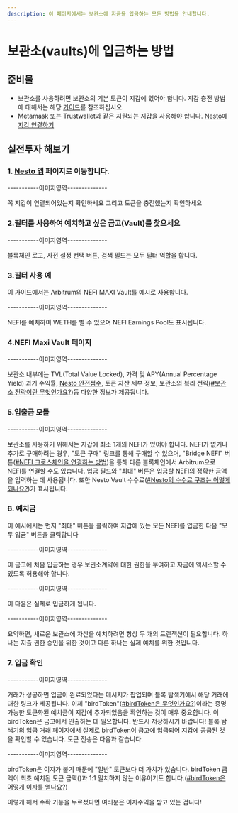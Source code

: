```yaml
---
description: 이 페이지에서는 보관소에 자금을 입금하는 모든 방법을 안내합니다.
---
```


# 보관소(vaults)에 입금하는 방법

## 준비물

* 보관소를 사용하려면 보관소의 기본 토큰이 지갑에 있어야 합니다. 지갑 충전 방법에 대해서는 해당 [가이드](../../undefined/undefined-1/undefined-1.md)를 참조하십시오.
* Metamask 또는 Trustwallet과 같은 지원되는 지갑을 사용해야 합니다. [Nesto에 지갑 연결하기](../../undefined/undefined-1/nesto.md)

## 실전투자 해보기

### 1. [Nesto 앱](https://beefy.finance/) 페이지로 이동합니다.

\-----------이미지영역--------------

꼭 지갑이 연결되어있는지 확인하세요 그리고 토큰을 충전했는지 확인하세요

### 2.필터를 사용하여 예치하고 싶은 금고(Vault)를 찾으세요

\-----------이미지영역--------------

블록체인 로고, 사전 설정 선택 버튼, 검색 필드는 모두 필터 역할을 합니다.

### 3.필터 사용 예

이 가이드에서는 Arbitrum의 NEFI MAXI Vault를 예시로 사용합니다.

\-----------이미지영역--------------

NEFI를 예치하여 WETH를 벌 수 있으며 NEFI Earnings Pool도 표시됩니다.

### 4.NEFI Maxi Vault 페이지

\-----------이미지영역--------------

보관소 내부에는 TVL(Total Value Locked), 가격 및 APY(Annual Percentage Yield) 과거 수익률, [Nesto 안전점수](../../nesto-safu/nesto.md), 토큰 자산 세부 정보, 보관소의 복리 전략[(#보관소 전략이란 무엇인가요?](../../undefined-1/undefined.md))등 다양한 정보가 제공됩니다.

### 5.입출금 모듈

\-----------이미지영역--------------

보관소를 사용하기 위해서는 지갑에 최소 1개의 NEFI가 있어야 합니다. NEFI가 없거나 추가로 구매하려는 경우, "토큰 구매" 링크를 통해 구매할 수 있으며, "Bridge NEFI" 버튼([#NEFI 크로스체인을 연결하는 방법](nefi.md))을 통해 다른 블록체인에서 Arbitrum으로 NEFI를 연결할 수도 있습니다. 입금 필드와 "최대" 버튼은 입금할 NEFI의 정확한 금액을 입력하는 데 사용됩니다. 또한 Nesto Vault 수수료([#Nesto의 수수료 구조는 어떻게 되나요?](../../undefined-1/vaults.md))가 표시됩니다.

### 6. 예치금

이 예시에서는 먼저 "최대" 버튼을 클릭하여 지갑에 있는 모든 NEFI를 입금한 다음 "모두 입금" 버튼을 클릭합니다

\-----------이미지영역--------------

이 금고에 처음 입금하는 경우 보관소계약에 대한 권한을 부여하고 자금에 액세스할 수 있도록 허용해야 합니다.

\-----------이미지영역--------------

이 다음은 실제로 입금하게 됩니다.

\-----------이미지영역--------------

요약하면, 새로운 보관소에 자산을 예치하려면 항상 두 개의 트랜잭션이 필요합니다. 하나는 지출 권한 승인을 위한 것이고 다른 하나는 실제 예치를 위한 것입니다.

### 7. 입금 확인

\-----------이미지영역--------------

거래가 성공하면 입금이 완료되었다는 메시지가 팝업되며 블록 탐색기에서 해당 거래에 대한 링크가 제공됩니다. 이제 "birdToken"([#birdToken은 무엇인가요?](../../undefined-1/vaults.md))이라는 증명가능한 토큰화된 예치금이 지갑에 추가되었음을 확인하는 것이 매우 중요합니다. 이 birdToken은 금고에서 인출하는 데 필요합니다. 반드시 저장하시기 바랍니다! 블록 탐색기의 입금 거래 페이지에서 실제로 birdToken이 금고에 입금되어 지갑에 공급된 것을 확인할 수 있습니다. 토큰 전송은 다음과 같습니다.

\-----------이미지영역--------------

birdToken은 이자가 붙기 때문에 "일반" 토큰보다 더 가치가 있습니다. birdToken 금액이 최초 예치된 토큰 금액()과 1:1 일치하지 않는 이유이기도 합니다.([#](../../undefined-1/vaults.md)[birdToken은어떻게 이자를 얻나요?](../../undefined-1/vaults.md))

이렇게 해서 수확 기능을 누르셨다면 여러분은 이자수익을 받고 있는 겁니다!
